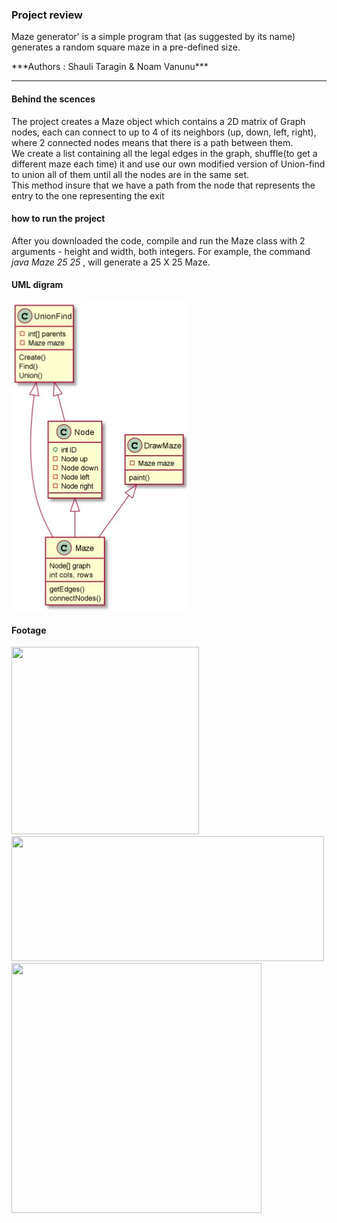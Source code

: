 <h3>Project review </h3>
<p>
Maze generator' is a simple program that (as suggested by its name) generates a random square maze in a pre-defined size.
</p>
  ***Authors : Shauli Taragin & Noam Vanunu***  
<hr>
<h4>Behind the scences</h4>
<p>
The project creates a Maze object which contains a 2D matrix of Graph nodes, each can connect to up to 4 of its neighbors (up, down, left, right), where 2 connected nodes means that there is
a path between them. <br>
We create a list containing all the legal edges in the graph, shuffle(to get a different maze each time) it and use our own modified version of Union-find to
union all of them until all the nodes are in the same set.<br>
This method insure that we have a path from the node that represents the entry to the one representing the exit
</p>



#### how to run the project

After you downloaded the code, compile and run the Maze class with 2 arguments - height and width, both integers.
For example, the command  <em>java Maze 25 25 </em> , will generate a 25 X 25 Maze.



#### UML digram

![alt text](https://github.com/noamv2/Directed-Graphs/blob/master/pics/cp.JPG)

#### Footage

<img src="https://github.com/noamv2/MazeGenerator/blob/main/pics/1010.jpg" width="300" height="300">
<img src="https://github.com/noamv2/MazeGenerator/blob/main/pics/1025.JPG" width="500" height="200">
<img src="https://github.com/noamv2/MazeGenerator/blob/main/pics/5050.jpg" width="400" height="400">


